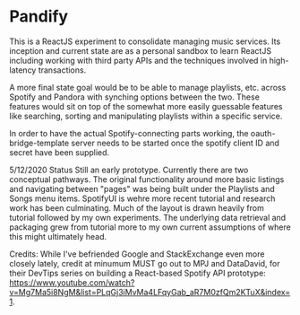 # Pandify
This is a ReactJS experiment to consolidate managing music services.  Its inception and current state are as a personal sandbox to learn ReactJS including working with third party APIs and the techniques involved in high-latency transactions.

A more final state  goal would be to be able to manage playlists, etc. across Spotify and Pandora with synching options between the two.  These features would sit on top of the somewhat more easily guessable features like searching, sorting and manipulating playlists within a specific service.

In order to have the actual Spotify-connecting parts working, the oauth-bridge-template server needs to be started once the spotify client ID and secret have been supplied.

5/12/2020 Status
Still an early prototype.  Currently there are two conceptual pathways.  The original functionality around more basic listings and navigating between "pages" was being built under the Playlists and Songs menu items.
SpotifyUI is wehre more recent tutorial and research work has been culminating.  Much of the layout is drawn heavily from tutorial followed by my own experiments.  The underlying data retrieval and packaging grew from tutorial more to my own current assumptions of where this might ultimately head.

Credits:
While I've befriended Google and StackExchange even more closely lately, credit at minumum MUST go out to MPJ and DataDavid, for their DevTips series on building a React-based Spotify API prototype: https://www.youtube.com/watch?v=Mg7Ma5i8NgM&list=PLqGj3iMvMa4LFqyGab_aR7M0zfQm2KTuX&index=1.
